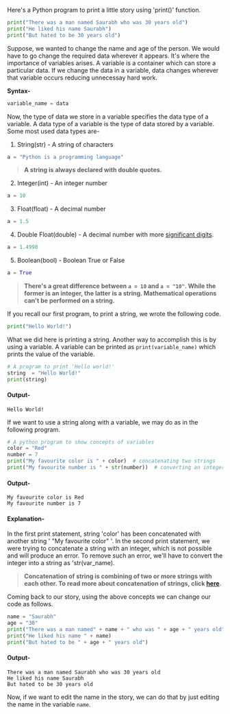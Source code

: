 Here's a Python program to print a little story using 'print()' function.

```python
print("There was a man named Saurabh who was 30 years old")
print("He liked his name Saurabh")
print("But hated to be 30 years old")
```

Suppose, we wanted to change the name and age of the person. We would have to go change the required data wherever it appears. It's where the importance of variables arises. A variable is a container which can store a particular data. If we change the data in a variable, data changes wherever that variable occurs reducing unnecessay hard work.

**Syntax-**

```python
variable_name = data
```
Now, the type of data we store in a variable specifies the data type of a variable. A data type of a variable is the type of data stored by a variable. Some most used data types are-

1) String(str) - A string of characters

```python
a = "Python is a programming language"
```
> **A string is always declared with double quotes.**

2) Integer(int) - An integer number

```python
a = 10
```

3) Float(float) - A decimal number

```python
a = 1.5
```
4) Double Float(double) - A decimal number with more [significant digits](https://en.wikipedia.org/wiki/Significant_figures).

```python
a = 1.4998
```

5) Boolean(bool) - Boolean True or False

```python
a = True
```
> **There's a great difference between `a = 10` and `a = "10"`. While the former is an integer, the latter is a string. Mathematical operations can't be performed on a string.**

If you recall our first program, to print a string, we wrote the following code.

```python
print("Hello World!")
```
What we did here is printing a string. Another way to accomplish this is by using a variable. A variable can be printed as `print(variable_name)` which prints the value of the variable.

```python
# A program to print 'Hello world!'
string  = "Hello World!"
print(string)
```

#### Output-

```
Hello World!
```

If we want to use a string along with a variable, we may do as in the following program.

```python
# A python program to show concepts of variables
color = "Red"
number = 7
print("My favourite color is " + color)  # concatenating two strings
print("My favourite number is " + str(number))  # converting an integer into a string to concatenate

```

#### Output-

```
My favourite color is Red
My favourite number is 7
```
#### Explanation-
In the first print statement, string 'color' has been concatenated with another string ' "My favourite color" '. In the second print statement, we were trying to concatenate a string with an integer, which is not possible and will produce an error. To remove such an error, we'll have to convert the integer into a string as 'str(var_name).

> **Concatenation of string is combining of two or more strings with each other. To read more about concatenation of strings, click [here](https://en.wikipedia.org/wiki/Concatenation).**

Coming back to our story, using the above concepts we can change our code as follows.

```python
name = "Saurabh"
age = "30"
print("There was a man named" + name + " who was " + age + " years old")
print("He liked his name " + name)
print("But hated to be " + age + " years old")
```
#### Output-

```
There was a man named Saurabh who was 30 years old
He liked his name Saurabh
But hated to be 30 years old
```
 
 Now, if we want to edit the name in the story, we can do that by just editing the name in the variable `name`.
